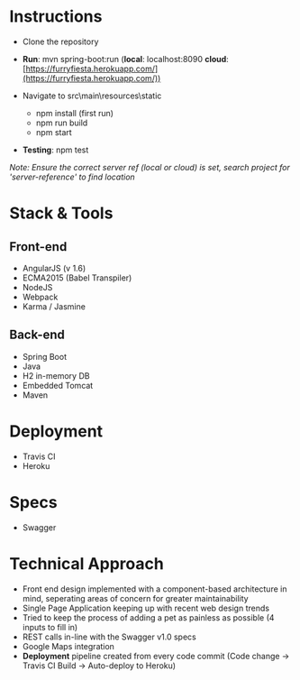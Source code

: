 
# Instructions 

* Clone the repository 

* **Run**: mvn spring-boot:run (**local**: localhost:8090  **cloud**: [https://furryfiesta.herokuapp.com/](https://furryfiesta.herokuapp.com/))

* Navigate to src\main\resources\static
  * npm install (first run)
  * npm run build
  * npm start

* **Testing**: npm test

*Note: Ensure the correct server ref (local or cloud) is set, search project for 'server-reference' to find location*

# Stack & Tools

## Front-end

* AngularJS (v 1.6)
* ECMA2015 (Babel Transpiler) 
* NodeJS
* Webpack 
* Karma / Jasmine

## Back-end

* Spring Boot 
* Java
* H2 in-memory DB 
* Embedded Tomcat 
* Maven 

# Deployment

* Travis CI 
* Heroku 

# Specs
* Swagger



# Technical Approach

* Front end design implemented with a component-based architecture in mind, seperating areas of concern for greater maintainability 
* Single Page Application keeping up with recent web design trends 
* Tried to keep the process of adding a pet as painless as possible (4 inputs to fill in) 
* REST calls in-line with the Swagger v1.0 specs 
* Google Maps integration 
* **Deployment** pipeline created from every code commit (Code change -> Travis CI Build -> Auto-deploy to Heroku) 

